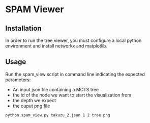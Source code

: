 # SPAM Viewer
## Installation
In order to run the tree viewer, you must configure a local python environment 
and install networkx and matplotlib.


## Usage
Run the spam_view script in command line indicating the expected parameters:
- An input json file containing a MCTS tree
- the id of the node we want to start the visualization from
- the depth we expect
- the ouput png file

```shell
python spam_view.py takuzu_2.json 1 2 tree.png 
```